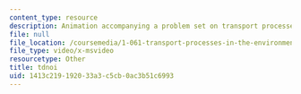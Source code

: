```yaml
---
content_type: resource
description: Animation accompanying a problem set on transport processes in the environment.
file: null
file_location: /coursemedia/1-061-transport-processes-in-the-environment-fall-2008/1413c219192033a3c5cb0ac3b51c6993_tdnoi.avi
file_type: video/x-msvideo
resourcetype: Other
title: tdnoi
uid: 1413c219-1920-33a3-c5cb-0ac3b51c6993
---
```

